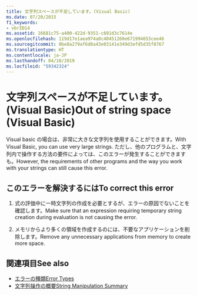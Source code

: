 ```yaml
---
title: 文字列スペースが不足しています。(Visual Basic)
ms.date: 07/20/2015
f1_keywords:
- vbrID14
ms.assetid: 16681c75-a400-422d-9351-c691d3c7614e
ms.openlocfilehash: 119d17e1aea974a0c40451260e671994653cee46
ms.sourcegitcommit: 0be8a279af6d8a43e03141e349d3efd5d35f8767
ms.translationtype: HT
ms.contentlocale: ja-JP
ms.lasthandoff: 04/18/2019
ms.locfileid: "59342324"
---
```

# <a name="out-of-string-space-visual-basic"></a><span data-ttu-id="43b95-102">文字列スペースが不足しています。(Visual Basic)</span><span class="sxs-lookup"><span data-stu-id="43b95-102">Out of string space (Visual Basic)</span></span>
<span data-ttu-id="43b95-103">Visual basic の場合は、非常に大きな文字列を使用することができます。</span><span class="sxs-lookup"><span data-stu-id="43b95-103">With Visual Basic, you can use very large strings.</span></span> <span data-ttu-id="43b95-104">ただし、他のプログラムと、文字列内で操作する方法の要件によっては、このエラーが発生することができますも。</span><span class="sxs-lookup"><span data-stu-id="43b95-104">However, the requirements of other programs and the way you work with your strings can still cause this error.</span></span>  
  
## <a name="to-correct-this-error"></a><span data-ttu-id="43b95-105">このエラーを解決するには</span><span class="sxs-lookup"><span data-stu-id="43b95-105">To correct this error</span></span>  
  
1. <span data-ttu-id="43b95-106">式の評価中に一時文字列の作成を必要とするが、エラーの原因でないことを確認します。</span><span class="sxs-lookup"><span data-stu-id="43b95-106">Make sure that an expression requiring temporary string creation during evaluation is not causing the error.</span></span>  
  
2. <span data-ttu-id="43b95-107">メモリからより多くの領域を作成するのには、不要なアプリケーションを削除します。</span><span class="sxs-lookup"><span data-stu-id="43b95-107">Remove any unnecessary applications from memory to create more space.</span></span>  
  
## <a name="see-also"></a><span data-ttu-id="43b95-108">関連項目</span><span class="sxs-lookup"><span data-stu-id="43b95-108">See also</span></span>

- [<span data-ttu-id="43b95-109">エラーの種類</span><span class="sxs-lookup"><span data-stu-id="43b95-109">Error Types</span></span>](../../../visual-basic/programming-guide/language-features/error-types.md)
- [<span data-ttu-id="43b95-110">文字列操作の概要</span><span class="sxs-lookup"><span data-stu-id="43b95-110">String Manipulation Summary</span></span>](../../../visual-basic/language-reference/keywords/string-manipulation-summary.md)
